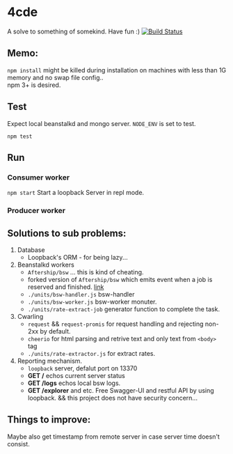# 4cde
A solve to something of somekind. Have fun :)
[![Build Status](https://travis-ci.org/c1e192a6-70e8-4e1e-a1da-756f20fd50be/4cde.svg?branch=master)](https://travis-ci.org/c1e192a6-70e8-4e1e-a1da-756f20fd50be/4cde)

## Memo:
`npm install` might be killed during installation on machines with less than 1G memory and no swap file config..  
npm 3+ is desired.

## Test
Expect local beanstalkd and mongo server. `NODE_ENV` is set to test.

`npm test`

## Run
### Consumer worker
`npm start`
Start a loopback Server in repl mode.

### Producer worker


## Solutions to sub problems:
1. Database
	- Loopback's ORM - for being lazy...
2. Beanstalkd workers
	- `Aftership/bsw` ... this is kind of cheating.
	- forked version of `Aftership/bsw` which emits event when a job is reserved and finished. [link](https://github.com/c1e192a6-70e8-4e1e-a1da-756f20fd50be/bsw)
	- `./units/bsw-handler.js` bsw-handler
	- `./units/bsw-worker.js` bsw-worker monuter.
	- `./units/rate-extract-job` generator function to complete the task.
3. Cwarling
	- `request` && `request-promis` for request handling and rejecting non-2xx by default.
	- `cheerio` for html parsing and retrive text and only text from `<body>` tag
	- `./units/rate-extractor.js` for extract rates.
4. Reporting mechanism.
	- `loopback` server, defalut port on 13370
	- **GET /** echos current server status
	- **GET /logs** echos local bsw logs.
	- **GET /explorer** and etc. Free Swagger-UI and restful API by using loopback. && this project does not have security concern...

## Things to improve:
Maybe also get timestamp from remote server in case server time doesn't consist.
